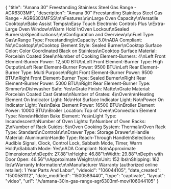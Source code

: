 {
    "title": "Amana 30\" Freestanding Stainless Steel Gas Range - AGR6303MF",
    "description": "Amana 30\" Freestanding Stainless Steel Gas Range - AGR6303MFSS\n\nFeatures:\n\nLarge Oven Capacity\nVersatile Cooktop\nBake Assist Temps\nEasy Touch Electronic Controls Plus \nExtra-Large Oven Window\nWarm Hold \nOven Lockout\nSealed Burners\nSpecifications:\n\nConfiguration and Overview\n\nFuel Type: Gas\nRange Type: Freestanding\nCapacity: 5.0\nADA Compliant: No\nCooktop\n\nCooktop Element Style: Sealed Burner\nCooktop Surface Color: Color Coordinated Black on Stainless\nCooktop Surface Material: Porcelain Coated Steel\nNumber of Cooking Element-Burners: 4\nLeft Front Element-Burner Power: 12,500 BTU\nLeft Front Element-Burner Type: High Output\nLeft Rear Element-Burner Power: 9500 BTU\nLeft Rear Element-Burner Type: Multi Purpose\nRight Front Element-Burner Power: 9500 BTU\nRight Front Element-Burner Type: Sealed Burner\nRight Rear Element-Burner Power: 5000 BTU\nRight Rear Element-Burner Type: Simmer\nDishwasher Safe: Yes\nGrate Finish: Matte\nGrate Material: Porcelain Coated Cast Grates\nNumber of Grates: 4\nOven\n\nHeating Element On Indicator Light: No\nHot Surface Indicator Light: No\nPower On Indicator Light: Yes\nBake Element Power: 16500 BTU\nBroiler Element Power: 10000 BTU\nBroiler Location: Top of Oven\nConvection Element Type: None\nHidden Bake Element: Yes\nLight Type: Incandescent\nNumber of Oven Lights: 1\nNumber of Oven Racks: 2\nNumber of Rack Guides: 5\nOven Cooking System: Thermal\nOven Rack Type: Standard\nControls\n\nDrawer Type: Storage Drawer\nHandle Material: Aluminum\nHandle Type: Reach-Through Handle\nSelections: Audible Signal, Clock, Control Lock, Sabbath Mode, Timer, Warm Hold\nSabbath Mode: Yes\nADA Compliant: No\nApproximate Dimensions:\n\nDepth: 27.88\"\nHeight: 46.88\"\nWidth: 29.88\"\nDepth with Door Open: 46.56\"\nApproximate Weight:\n\nUnit: 152 lbs\nShipping: 162 lbs\nWarranty Information:\n\nManufacturer Warranty (authorized online retailer): 1 Year Parts And Labor",
    "videoid": "106044105",
    "date_created": "1500581112",
    "date_modified": "1500589440",
    "type": "captivate",
    "layout": "video",
    "url": "\/v\/amana-30in-gas-range-agr6303mf-mov\/106044105"
}